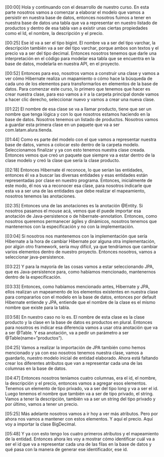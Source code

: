 [00:00] Hola y continuando con el desarrollo de nuestro curso. En esta parte nosotros vamos a comenzar a elaborar el modelo que vamos a persistir en nuestra base de datos, entonces nosotros fuimos a tener en nuestra base de datos una tabla que va a representar en nuestro listado de productos y dentro de esa tabla van a existir unas ciertas propiedades como el Id, el nombre, la descripción y el precio.

[00:25] Ese id va a ser el tipo bigint. El nombre va a ser del tipo varchar, la descripción también va a ser del tipo varchar, porque ambos son textos y el precio va a ser del tipo decimal. Entonces nosotros tenemos que darle una interpretación en el código para modelar esa tabla que se encuentra en la base de datos, modelarla en nuestra API, en el proyecto.

[00:52] Entonces para eso, nosotros vamos a construir una clase y vamos a ver cómo Hibernate realiza un mapamiento o cómo hace la búsqueda de cada uno de los elementos para transformarlos en elementos de la base de datos. Para comenzar este curso, lo primero que tenemos que hacer es crear nuestra clase, para eso vamos a ir a la carpeta principal donde vamos a hacer clic derecho, seleccionar nuevo y vamos a crear una nueva clase.

[01:22] El nombre de esa clase se va a llamar producto, tiene que ser un nombre que tenga lógica y con lo que nosotros estamos haciendo en la base de datos. Nosotros tenemos un listado de productos. Nosotros vamos a guardar esta primera clase en un paquete que va a ser com.latam.alura.tienda.

[01:44] Como es parte del modelo con el que vamos a representar nuestra base de datos, vamos a colocar esto dentro de la carpeta modelo. Seleccionamos finalizar y ya con esto tenemos nuestra clase creada. Entonces vemos que creó un paquete que siempre va a estar dentro de la clase modelo y creó la clase que sería la clase producto.

[02:18] Entonces Hibernate él reconoce, lo que serían las entidades, entonces él va a buscar las diversas entidades y esas entidades están representadas por clase en nuestro programa. Entonces, inicialmente de este modo, él nos va a reconocer esa clase, para nosotros indicarle que esta va a ser una de las entidades que debe realizar el mapeamiento, nosotros tenemos las anotaciones.

[02:35] Entonces una de las anotaciones es la anotación @Entity. Si nosotros pasamos el mouse acá, vemos que él puede importar esa anotación de Java-persistence o de hibernate-annotation. Entonces, como nosotros queremos permanecer ágiles y dinámicos, nosotros tenemos que mantenernos con la especificación y no con la implementación.

[03:04] Si nosotros nos mantenemos con la implementación que sería Hibernate a la hora de cambiar Hibernate por alguna otra implementación, por algún otro framework, sería muy difícil, ya que tendríamos que cambiar varios elementos dentro de nuestro proyecto. Entonces nosotros, vamos a seleccionar java-persistence.

[03:22] Y para la mayoría de las cosas vamos a estar seleccionando JPA, que es Java-persistence para, como habíamos mencionado, mantenernos dentro de la especificación.

[03:33] Entonces, como habíamos mencionado antes, Hibernate y JPA, ellos realizan un mapeamento de los elementos existentes en nuestra clase para compararlos con el modelo en la base de datos, entonces por default Hibernate entiende y JPA, entiende que el nombre de la clase es el mismo nombre que existe para la tabla.

[03:58] En nuestro caso no lo es. El nombre de esta clase es la clase producto y la clase en la base de datos es productos en plural. Entonces para nosotros es indicar esa diferencia vamos a usar otra anotación que va a ser @Table. Y esa anotación, va a pedir un parámetro a ser @Table(name=”productos”).

[04:25] Vamos a realizar la importación de JPA también como hemos mencionado y ya con eso nosotros tenemos nuestra clase, vamos a guardarlo, nuestro modelo inicial de entidad elaborado. Ahora está faltando crear los diferentes atributos que van a representar cada una de las columnas en la base de datos.

[04:47] Entonces nosotros teníamos cuatro columnas, era el id, el nombre, la descripción y el precio, entonces vamos a agregar esos elementos. Tenemos un elemento de tipo privado, va a ser del tipo long y va a ser el id. Luego tenemos el nombre que también va a ser de tipo privado, el string. Vamos a tener la descripción, también va a ser un string del tipo privado y por último, vamos a tener un precio.

[05:25] Más adelante nosotros vamos a ir hoy a ver más atributos. Pero por ahora nos vamos a mantener con estos elementos. Y aquí el precio. Aquí voy a importar la clase BigDecimal.

[05:48] Y ya con esto tengo los cuatro primeros atributos y el mapeamiento de la entidad. Entonces ahora les voy a mostrar cómo identificar cuál va a ser el id que va a representar cada una de las filas en la base de datos y qué pasa con la manera de generar ese identificador, ese id.